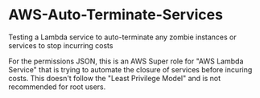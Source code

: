 # AWS-Auto-Terminate-Services
Testing a Lambda service to auto-terminate any zombie instances or services to stop incurring costs

For the permissions JSON, this is an AWS Super role for "AWS Lambda Service" that is trying to automate the closure of services before incuring costs. This doesn't follow the "Least Privilege Model" and is not recommended for root users.
